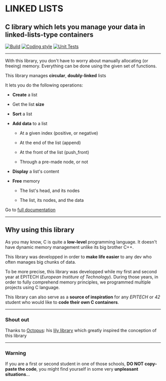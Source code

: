 # LINKED LISTS

## C library which lets you manage your data in linked-lists-type containers

[![Build](https://github.com/Arthi-chaud/LinkedLists/actions/workflows/build.yml/badge.svg)](https://github.com/Arthi-chaud/LinkedLists/actions/workflows/build.yml)
[![Coding style](https://github.com/Arthi-chaud/LinkedLists/actions/workflows/coding_style.yml/badge.svg)](https://github.com/Arthi-chaud/LinkedLists/actions/workflows/coding_style.yml)
[![Unit Tests](https://github.com/Arthi-chaud/LinkedLists/actions/workflows/unit_tests.yml/badge.svg)](https://github.com/Arthi-chaud/LinkedLists/actions/workflows/unit_tests.yml)

___

With this library, you don't have to worry about manually allocating (or freeing) memory. Everything can be done using the given set of functions.

This library manages **circular**, **doubly-linked** lists

It lets you do the following operations:

- **Create** a list

- Get the list **size**

- **Sort** a list

- **Add data** to a list

  - At a given index (positive, or negative)

  - At the end of the list (append)

  - At the front of the list (push_front)

  - Through a pre-made node, or not

- **Display** a list's content

- **Free** memory

  - The list's head, and its nodes

  - The list, its nodes, and the data

Go to [full documentation](https://arthi-chaud.github.io/LinkedLists/)
___

## Why using this library

As you may know, C is quite a **low-level** programming language. It doesn't have dynamic memory management unlike its big brother C++.

This library was developped in order to **make life easier** to any dev who often manages big chunks of data.

To be more precise, this library was developped while my first and second year at EPITECH (_European Institure of Technology_). During those years, in order to fully comprehend memory principles, we programmed multiple projects using C language.

This library can also serve as a **source of inspiration** for any _EPITECH_ or _42_ student who would like to **code their own C containers**.

____
### Shout out

Thanks to [Octopus](https://github.com/Octopus773): his [lily library](https://github.com/Octopus773/lily) which greatly inspired the conception of this library

____

### Warning

If you are a first or second student in one of those schools, **DO NOT copy-paste the code**, you might find yourself in some very **unpleasant situations**...
